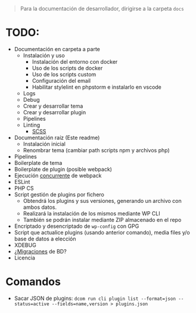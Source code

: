 > Para la documentación de desarrollador, dirigirse a la carpeta `docs`

# TODO:
- Documentación en carpeta a parte
  - Instalación y uso
    - Instalación del entorno con docker
    - Uso de los scripts de docker
    - Uso de los scripts custom
    - Configuración del email
    - Habilitar stylelint en phpstorm e instalarlo en vscode
  - Logs
  - Debug
  - Crear y desarrollar tema
  - Crear y desarrollar plugin
  - Pipelines
  - Linting
    - [SCSS](https://stylelint.io/user-guide/rules/list/)
- Documentación raíz (Este readme)
  - Instalación inicial
  - Renombrar tema (cambiar path scripts npm y archivos php)
- Pipelines
- Boilerplate de tema
- Boilerplate de plugin (posible webpack)
- Ejecución [concurrente](https://www.npmjs.com/package/concurrently) de webpack
- ESLint
- PHP CS
- Script gestión de plugins por fichero
  - Obtendrá los plugins y sus versiones, generando un archivo con ambos datos.
  - Realizará la instalación de los mismos mediante WP CLI
  - También se podrán instalar mediante ZIP almacenado en el repo
- Encriptado y desencriptado de `wp-config` con GPG 
- Script que actualice plugins (usando anterior comando), media files y/o base de datos a elección
- XDEBUG
- ¿[Migraciones](https://github.com/cakephp/phinx) de BD?
- Licencia



# Comandos
- Sacar JSON de plugins: `dcom run cli plugin list --format=json --status=active --fields=name,version > plugins.json`
